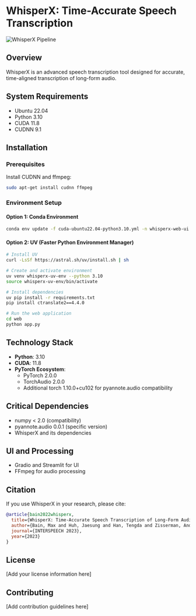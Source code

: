 # WhisperX: Time-Accurate Speech Transcription

![WhisperX Pipeline](figures/pipeline.png)

## Overview
WhisperX is an advanced speech transcription tool designed for accurate, time-aligned transcription of long-form audio.

## System Requirements
- Ubuntu 22.04
- Python 3.10
- CUDA 11.8
- CUDNN 9.1

## Installation

### Prerequisites
Install CUDNN and ffmpeg:
```bash
sudo apt-get install cudnn ffmpeg
```

### Environment Setup

#### Option 1: Conda Environment
```bash
conda env update -f cuda-ubuntu22.04-python3.10.yml -n whisperx-web-ui
```

#### Option 2: UV (Faster Python Environment Manager)
```bash
# Install UV
curl -LsSf https://astral.sh/uv/install.sh | sh

# Create and activate environment
uv venv whisperx-uv-env --python 3.10
source whisperx-uv-env/bin/activate

# Install dependencies
uv pip install -r requirements.txt
pip install ctranslate2==4.4.0

# Run the web application
cd web
python app.py
```

## Technology Stack
- **Python**: 3.10
- **CUDA**: 11.8
- **PyTorch Ecosystem**:
  - PyTorch 2.0.0
  - TorchAudio 2.0.0
  - Additional torch 1.10.0+cu102 for pyannote.audio compatibility

## Critical Dependencies
- numpy < 2.0 (compatibility)
- pyannote.audio 0.0.1 (specific version)
- WhisperX and its dependencies

## UI and Processing
- Gradio and Streamlit for UI
- FFmpeg for audio processing

## Citation
If you use WhisperX in your research, please cite:

```bibtex
@article{bain2022whisperx,
  title={WhisperX: Time-Accurate Speech Transcription of Long-Form Audio},
  author={Bain, Max and Huh, Jaesung and Han, Tengda and Zisserman, Andrew},
  journal={INTERSPEECH 2023},
  year={2023}
}
```

## License
[Add your license information here]

## Contributing
[Add contribution guidelines here]
